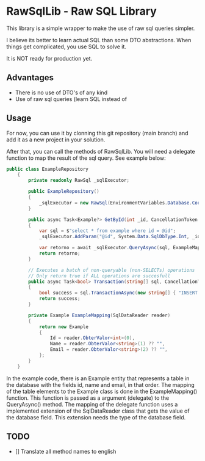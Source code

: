 # RawSqlLib - Raw SQL Library

This library is a simple wrapper to make the use of raw sql queries simpler.

I believe its better to learn actual SQL than some DTO  abstractions. 
When things get complicated, you use SQL to solve it.

It is NOT ready for production yet.

## Advantages
- There is no use of DTO's of any kind
- Use of raw sql queries (learn SQL instead of 

## Usage

For now, you can use it by clonning this git repository (main branch) and add it as a new project in your solution.

After that, you can call the methods of RawSqlLib. You will need a delegate function to map the result of the sql query. See example below:

```csharp
public class ExampleRepository
    {
        private readonly RawSql _sqlExecutor;

        public ExampleRepository()
        {
            _sqlExecutor = new RawSql(EnvironmentVariables.Database.Core.ConnectionString);
        }

        public async Task<Example?> GetById(int _id, CancellationToken cancellationToken)
        {
            var sql = $"select * from example where id = @id";
            _sqlExecutor.AddParam("@id", System.Data.SqlDbType.Int, _id);

            var retorno = await _sqlExecutor.QueryAsync(sql, ExampleMapping, cancellationToken);
            return retorno;
        }

        // Executes a batch of non-queryable (non-SELECTs) operations
        // Only return true if ALL operations are succesfull
        public async Task<bool> Transaction(string[] sql, CancellationToken cancellationToken)
        {
            bool success = sql.TransactionAsync(new string[] { "INSERT INTO Example VALUES ('A Value');", "INSERT INTO AnotheTable VALUES ( 'Another Value');" }, CancellationToken.None).Result;
            return success;
        }

        private Example ExampleMapping(SqlDataReader reader)
        {
            return new Example
            {
                Id = reader.ObterValor<int>(0),
                Name = reader.ObterValor<string>(1) ?? "",
                Email = reader.ObterValor<string>(2) ?? "",
            };
        }
    }
```

In the example code, there is an Example entity that represents a table in the database with the fields id, name and email, in that order.
The mapping of the table elements to the Example class is done in the ExampleMapping() function. This function is passed as a argument (delegate) to the QueryAsync() method.
The mapping of the delegate function uses a implemented extension of the SqlDataReader class that gets the value of the database field.
This extension needs the type of the database field. 

## TODO
- [] Translate all method names to english
